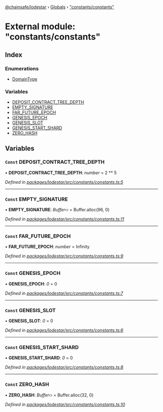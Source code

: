 [@chainsafe/lodestar](../README.md) › [Globals](../globals.md) › ["constants/constants"](_constants_constants_.md)

# External module: "constants/constants"

## Index

### Enumerations

* [DomainType](../enums/_constants_constants_.domaintype.md)

### Variables

* [DEPOSIT_CONTRACT_TREE_DEPTH](_constants_constants_.md#const-deposit_contract_tree_depth)
* [EMPTY_SIGNATURE](_constants_constants_.md#const-empty_signature)
* [FAR_FUTURE_EPOCH](_constants_constants_.md#const-far_future_epoch)
* [GENESIS_EPOCH](_constants_constants_.md#const-genesis_epoch)
* [GENESIS_SLOT](_constants_constants_.md#const-genesis_slot)
* [GENESIS_START_SHARD](_constants_constants_.md#const-genesis_start_shard)
* [ZERO_HASH](_constants_constants_.md#const-zero_hash)

## Variables

### `Const` DEPOSIT_CONTRACT_TREE_DEPTH

• **DEPOSIT_CONTRACT_TREE_DEPTH**: *number* = 2 ** 5

*Defined in [packages/lodestar/src/constants/constants.ts:5](https://github.com/ChainSafe/lodestar/blob/af95f0522/packages/lodestar/src/constants/constants.ts#L5)*

___

### `Const` EMPTY_SIGNATURE

• **EMPTY_SIGNATURE**: *Buffer‹›* = Buffer.alloc(96, 0)

*Defined in [packages/lodestar/src/constants/constants.ts:11](https://github.com/ChainSafe/lodestar/blob/af95f0522/packages/lodestar/src/constants/constants.ts#L11)*

___

### `Const` FAR_FUTURE_EPOCH

• **FAR_FUTURE_EPOCH**: *number* = Infinity

*Defined in [packages/lodestar/src/constants/constants.ts:9](https://github.com/ChainSafe/lodestar/blob/af95f0522/packages/lodestar/src/constants/constants.ts#L9)*

___

### `Const` GENESIS_EPOCH

• **GENESIS_EPOCH**: *0* = 0

*Defined in [packages/lodestar/src/constants/constants.ts:7](https://github.com/ChainSafe/lodestar/blob/af95f0522/packages/lodestar/src/constants/constants.ts#L7)*

___

### `Const` GENESIS_SLOT

• **GENESIS_SLOT**: *0* = 0

*Defined in [packages/lodestar/src/constants/constants.ts:6](https://github.com/ChainSafe/lodestar/blob/af95f0522/packages/lodestar/src/constants/constants.ts#L6)*

___

### `Const` GENESIS_START_SHARD

• **GENESIS_START_SHARD**: *0* = 0

*Defined in [packages/lodestar/src/constants/constants.ts:8](https://github.com/ChainSafe/lodestar/blob/af95f0522/packages/lodestar/src/constants/constants.ts#L8)*

___

### `Const` ZERO_HASH

• **ZERO_HASH**: *Buffer‹›* = Buffer.alloc(32, 0)

*Defined in [packages/lodestar/src/constants/constants.ts:10](https://github.com/ChainSafe/lodestar/blob/af95f0522/packages/lodestar/src/constants/constants.ts#L10)*

